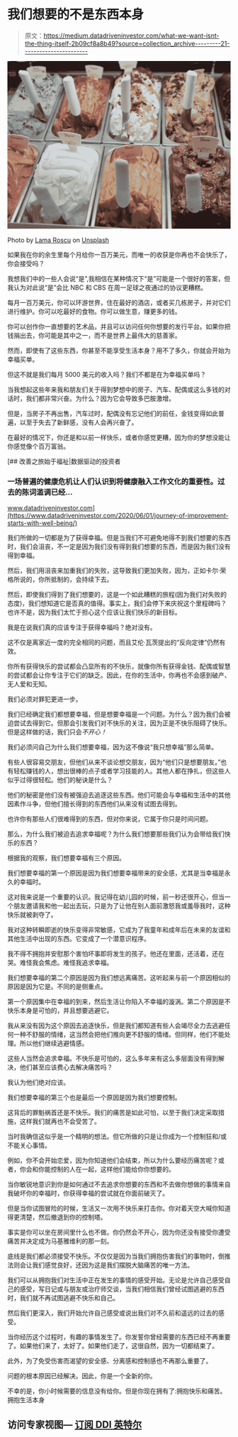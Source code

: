 # 我们想要的不是东西本身

> 原文：<https://medium.datadriveninvestor.com/what-we-want-isnt-the-thing-itself-2b09cf8a8b49?source=collection_archive---------21----------------------->

![](img/d883b7b77098503897782595606de0d0.png)

Photo by [Lama Roscu](https://unsplash.com/@lamaroscu?utm_source=medium&utm_medium=referral) on [Unsplash](https://unsplash.com?utm_source=medium&utm_medium=referral)

如果我在你的余生里每个月给你一百万美元，而唯一的收获是你再也不会快乐了，你会接受吗？

我想我们中的一些人会说“是”,我相信在某种情况下“是”可能是一个很好的答案，但我认为对此说“是”会比 NBC 和 CBS 在周一足球之夜通过的协议更糟糕。

每月一百万美元，你可以环游世界，住在最好的酒店，或者买几栋房子，并对它们进行维护。你可以吃最好的食物。你可以做生意，赚更多的钱。

你可以创作你一直想要的艺术品，并且可以访问任何你想要的发行平台。如果你把钱捐出去，你可能是其中之一，而不是世界上最伟大的慈善家。

然而，即使有了这些东西，你甚至不能享受生活本身？用不了多久，你就会开始为幸福买单。

但这不就是我们每月 5000 美元的收入吗？我们不都是在为幸福买单吗？

当我想起这些年来我和朋友们关于得到梦想中的房子、汽车、配偶或这么多钱的对话时，我们都非常兴奋。为什么？因为它会导致多巴胺激增。

但是，当房子不再出售，汽车过时，配偶没有忘记他们的前任，金钱变得如此普遍，以至于失去了新鲜感，没有人会再兴奋了。

在最好的情况下，你还是和以前一样快乐，或者你感觉更糟，因为你的梦想没能让你感觉像个百万富翁。

[](https://www.datadriveninvestor.com/2020/06/01/journey-of-improvement-starts-with-well-being/) [## 改善之旅始于福祉|数据驱动的投资者

### 一场普遍的健康危机让人们认识到将健康融入工作文化的重要性。过去的陈词滥调已经…

www.datadriveninvestor.com](https://www.datadriveninvestor.com/2020/06/01/journey-of-improvement-starts-with-well-being/) 

我们所做的一切都是为了获得幸福。但是当我们不可避免地得不到我们想要的东西时，我们会沮丧，不一定是因为我们没有得到我们想要的东西，而是因为我们没有得到幸福。

然后，我们用沮丧来加重我们的失败，这导致我们更加失败，因为，正如卡尔·荣格所说的，你所抵制的，会持续下去。

然后，即使我们得到了我们想要的，这是一个如此糟糕的旅程(因为我们对失败的态度)，我们想知道它是否真的值得。事实上，我们会停下来庆祝这个里程碑吗？也许不是，因为我们太忙于担心这个应该让我们快乐的新目标。

我是在说我们真的应该专注于获得幸福吗？绝对没有。

这不仅是离家近一度的完全相同的问题，而且艾伦·瓦茨提出的“反向定律”仍然有效。

你所有获得快乐的尝试都会凸显所有的不快乐，就像你所有获得金钱、配偶或智慧的尝试都会让你专注于它们的缺乏。因此，在你的生活中，你再也不会感到破产、无人爱和无知。

我们必须对罪犯更进一步。

我们已经确定我们都想要幸福，但是想要幸福是一个问题。为什么？因为我们会被迫尝试去得到它。但那会引发我们对不快乐的关注，因为正是不快乐阻碍了快乐。但是这样做的话，我们只会*不开心！*

我们必须问自己为什么我们想要幸福，因为这不像说“我只想幸福”那么简单。

有些人很容易交朋友，但他们从来不谈论想交朋友，因为“他们只是想要朋友。”也有轻松赚钱的人，想出很棒的点子或者学习技能的人。其他人都在挣扎，但这些人似乎过得很轻松。他们的秘诀是什么？

他们的秘密是他们没有被强迫去追逐这些东西。他们可能会与幸福和生活中的其他因素作斗争，但他们擅长得到的东西他们从来没有试图去得到。

也许你有那些人们很难得到的东西，但对你来说，它属于你只是时间问题。

那么，为什么我们被迫去追求幸福呢？为什么我们想要那些我们认为会带给我们快乐的东西？

根据我的观察，我们想要幸福有三个原因。

我们想要幸福的第一个原因是因为我们想要幸福带来的安全感，尤其是当幸福是永久的幸福时。

这对我来说是一个重要的认识。我记得在幼儿园的时候，前一秒还很开心，但当一个朋友邀请我和他一起出去玩，只是为了让他在别人面前激怒我或羞辱我时，这种快乐就被剥夺了。

我对这种转瞬即逝的快乐变得非常敏感，它成为了我童年和成年后在未来的友谊和其他生活中出现的东西。它变成了一个潜意识程序。

我不得不拥抱并安慰那个害怕坏事即将发生的孩子。他还在里面，还活着，还在哭。难怪我会焦虑。难怪我追求幸福。

我们想要幸福的第二个原因是因为我们想远离痛苦。这听起来与前一个原因相似的原因是因为它是。不同的是侧重点。

第一个原因集中在幸福的到来，然后生活让你陷入不幸福的漩涡。第二个原因是不快乐本身是可怕的，并且想要逃避它。

我从来没有因为这个原因去追逐快乐，但是我们都知道有些人会竭尽全力去逃避任何一种不舒服的情绪，这当然会把他们推向更不舒服的情绪。但同样，他们不能处理。所以他们继续逃避情感。

这些人当然会追求幸福。不快乐是可怕的，这么多年来有这么多层面没有得到解决，他们甚至应该费心去解决痛苦吗？

我认为他们绝对应该。

我们想要幸福的第三个也是最后一个原因是因为我们想要控制。

这背后的罪魁祸首还是不快乐。我们的痛苦是如此可怕，以至于我们决定采取措施，这样我们就再也不会受苦了。

当时我确信这似乎是一个精明的想法。但它所做的只是让你成为一个控制狂和/或不能关心事情。

例如，你不会开始恋爱，因为你知道他们会结束，所以为什么要经历痛苦呢？或者，你会和你能控制的人在一起，这样他们能给你你想要的。

当你敏锐地意识到你是如何通过不去追求你想要的东西和不去做你想做的事情来自我破坏你的幸福时，你获得幸福的尝试就在你面前破灭了。

但是当你试图冒险的时候，生活又一次用不快乐来打击你。你对着天空大喊你知道得更清楚，然后撤退到你的控制塔。

事实是你可以坐在房间里什么也不做。你仍然会不开心，因为你还没有接受你遭受痛苦并决定成为马基雅维利的那一刻。

底线是我们都必须接受不快乐。不仅仅是因为当我们拥抱伤害我们的事物时，倒推法则会让我们感觉良好，还因为这是我们摆脱大脑痛苦的唯一方法。

我们可以从拥抱我们对生活中正在发生的事情的感受开始。无论是允许自己感受自己的感受，写日记或与朋友或治疗师交谈，当我们相信我们曾经试图逃避的东西时，我们就不再试图逃避不快乐和自己。

然后我们更深入，我们开始允许自己感受或说出我们对不久前和遥远的过去的感受。

当你经历这个过程时，有趣的事情发生了。你发誓你曾经需要的东西已经不再重要了。如果他们来了，太好了。如果他们走了，这很自然，因为一切都结束了。

此外，为了免受伤害而渴望的安全感、分离感和控制感也不再那么重要了。

问题的根本原因已经解决。因此，你是一个全新的你。

不幸的是，你小时候需要的信息没有给你。但是你现在拥有了:拥抱快乐和痛苦。拥抱生活本身

## 访问专家视图— [订阅 DDI 英特尔](https://datadriveninvestor.com/ddi-intel)